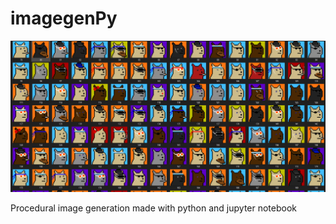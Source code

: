 # imagegenPy

![Generated Images](READMEimg/firstgen.png)

Procedural image generation made with python and jupyter notebook
